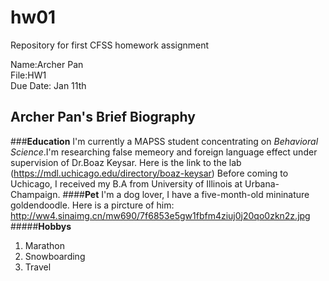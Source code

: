 # hw01
Repository for first CFSS homework assignment

Name:Archer Pan  
File:HW1  
Due Date: Jan 11th  

## **Archer Pan's Brief Biography**
###**Education**
I'm currently a MAPSS student concentrating on *Behavioral Science*.I'm researching false memeory and foreign language effect under supervision of Dr.Boaz Keysar.
Here is the link to the lab (https://mdl.uchicago.edu/directory/boaz-keysar)
Before coming to Uchicago, I received my B.A from University of Illinois at Urbana-Champaign.
####**Pet**
I'm a dog lover, I have a five-month-old mininature goldendoodle.
Here is a pircture of him:
http://ww4.sinaimg.cn/mw690/7f6853e5gw1fbfm4ziuj0j20qo0zkn2z.jpg
#####**Hobbys**
1. Marathon
2. Snowboarding
3. Travel
